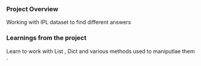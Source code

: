 ### Project Overview

 Working with IPL dataset to find different answers


### Learnings from the project

 Learn to work with List , Dict and various methods used to maniputlae them . 


